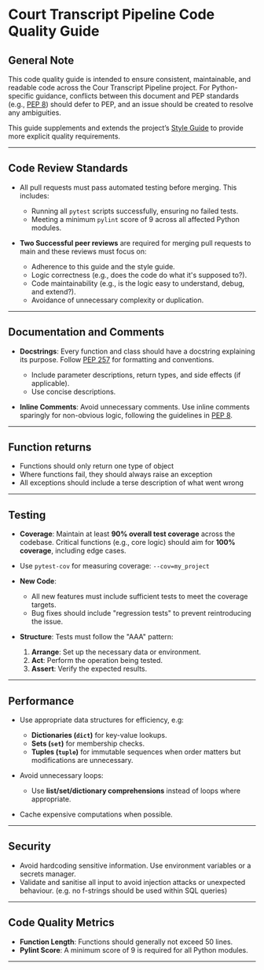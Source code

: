 # Court Transcript Pipeline Code Quality Guide

## General Note

This code quality guide is intended to ensure consistent, maintainable, and readable code across the Cour Transcript Pipeline project. For Python-specific guidance, conflicts between this document and PEP standards (e.g., [PEP 8](https://peps.python.org/pep-0008/)) should defer to PEP, and an issue should be created to resolve any ambiguities.

This guide supplements and extends the project’s [Style Guide](./STYLE_GUIDE.md) to provide more explicit quality requirements.

---

## Code Review Standards

- All pull requests must pass automated testing before merging. This includes:

  - Running all `pytest` scripts successfully, ensuring no failed tests.
  - Meeting a minimum `pylint` score of 9 across all affected Python modules.
- **Two Successful peer reviews** are required for merging pull requests to main and these reviews must focus on:

  - Adherence to this guide and the style guide.
  - Logic correctness (e.g., does the code do what it's supposed to?).
  - Code maintainability (e.g., is the logic easy to understand, debug, and extend?).
  - Avoidance of unnecessary complexity or duplication.

---

## Documentation and Comments

- **Docstrings**: Every function and class should have a docstring explaining its purpose. Follow [PEP 257](https://peps.python.org/pep-0257/) for formatting and conventions.

  - Include parameter descriptions, return types, and side effects (if applicable).
  - Use concise descriptions.
- **Inline Comments**: Avoid unnecessary comments. Use inline comments sparingly for non-obvious logic, following the guidelines in [PEP 8](https://peps.python.org/pep-0008/).

---

## Function returns

- Functions should only return one type of object
- Where functions fail, they should always raise an exception
- All exceptions should include a terse description of what went wrong

---

## Testing

- **Coverage**: Maintain at least **90% overall test coverage** across the codebase. Critical functions (e.g., core logic) should aim for **100% coverage**, including edge cases.
- Use `pytest-cov` for measuring coverage:  `--cov=my_project`
- **New Code**:

  - All new features must include sufficient tests to meet the coverage targets.
  - Bug fixes should include "regression tests" to prevent reintroducing the issue.
- **Structure**: Tests must follow the "AAA" pattern:

  1. **Arrange**: Set up the necessary data or environment.
  2. **Act**: Perform the operation being tested.
  3. **Assert**: Verify the expected results.

---

## Performance

- Use appropriate data structures for efficiency, e.g:

  - **Dictionaries (`dict`)** for key-value lookups.
  - **Sets (`set`)** for membership checks.
  - **Tuples (`tuple`)** for immutable sequences when order matters but modifications are unnecessary.
- Avoid unnecessary loops:

  - Use **list/set/dictionary comprehensions** instead of loops where appropriate.
- Cache expensive computations when possible.

---

## Security

- Avoid hardcoding sensitive information. Use environment variables or a secrets manager.
- Validate and sanitise all input to avoid injection attacks or unexpected behaviour. (e.g. no f-strings should be used within SQL queries)

---

## Code Quality Metrics

- **Function Length**: Functions should generally not exceed 50 lines.
- **Pylint Score**: A minimum score of 9 is required for all Python modules.

---

